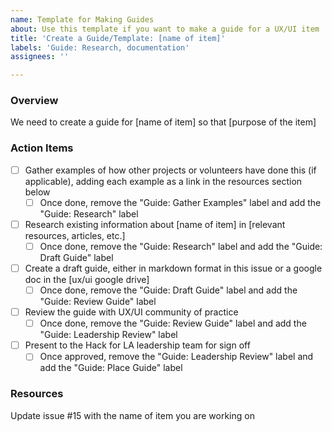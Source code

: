 ```yaml
---
name: Template for Making Guides
about: Use this template if you want to make a guide for a UX/UI item
title: 'Create a Guide/Template: [name of item]'
labels: 'Guide: Research, documentation'
assignees: ''

---
```


### Overview
We need to create a guide for [name of item] so that [purpose of the item]

### Action Items
- [ ] Gather examples of how other projects or volunteers have done this (if applicable), adding each example as a link in the resources section below
   - [ ] Once done, remove the "Guide: Gather Examples" label and add the "Guide: Research" label
- [ ] Research existing information about [name of item] in [relevant resources, articles, etc.]
   - [ ] Once done, remove the "Guide: Research" label and add the "Guide: Draft Guide" label
- [ ] Create a draft guide, either in markdown format in this issue or a google doc in the [ux/ui google drive]
    - [ ] Once done, remove the "Guide: Draft Guide" label and add the "Guide: Review Guide" label
- [ ] Review the guide with UX/UI community of practice
   - [ ] Once done, remove the "Guide: Review Guide" label and add the "Guide: Leadership Review" label
- [ ] Present to the Hack for LA leadership team for sign off
   - [ ] Once approved, remove the "Guide: Leadership Review" label and add the "Guide: Place Guide" label

### Resources
Update issue #15 with the name of item you are working on
